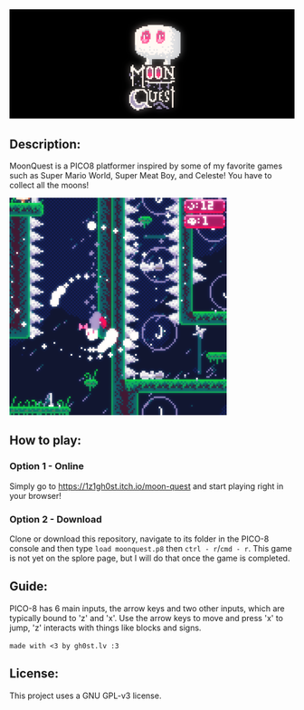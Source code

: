 <img src="img/menu.png">

## Description:
MoonQuest is a PICO8 platformer inspired by some of my favorite games such as Super Mario World, Super Meat Boy, and Celeste! You have to collect all the moons!

<img src="img/gameplay.png">

## How to play:

### Option 1 - Online
Simply go to https://1z1gh0st.itch.io/moon-quest and start playing right in your browser!
### Option 2 - Download
Clone or download this repository, navigate to its folder in the PICO-8 console and then type `load moonquest.p8` then `ctrl - r`/`cmd - r`.
This game is not yet on the splore page, but I will do that once the game is completed.

## Guide:
PICO-8 has 6 main inputs, the arrow keys and two other inputs, which are typically bound to 'z' and 'x'. Use the arrow keys to move and press 'x' to jump, 'z' interacts with things like blocks and signs.

`made with <3 by gh0st.lv :3`

## License:
This project uses a GNU GPL-v3 license.

